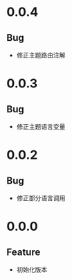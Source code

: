 # 0.0.4
## Bug
- 修正主题路由注解

# 0.0.3
## Bug
- 修正主题语言变量

# 0.0.2
## Bug

- 修正部分语言调用

# 0.0.0
## Feature

- 初始化版本
